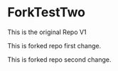 # ForkTestTwo

This is the original Repo V1

This is forked repo first change.

This is forked repo second change.
